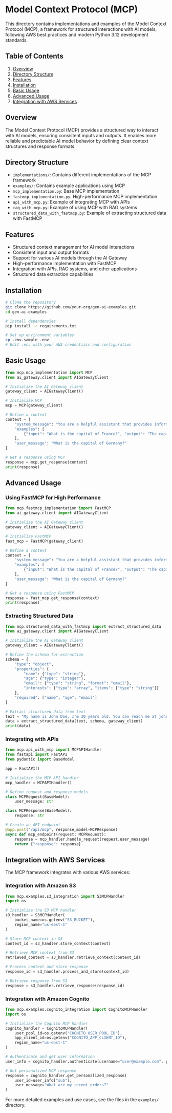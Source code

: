 # Model Context Protocol (MCP)

This directory contains implementations and examples of the Model Context Protocol (MCP), a framework for structured interactions with AI models, following AWS best practices and modern Python 3.12 development standards.

## Table of Contents

1. [Overview](#overview)
2. [Directory Structure](#directory-structure)
3. [Features](#features)
4. [Installation](#installation)
5. [Basic Usage](#basic-usage)
6. [Advanced Usage](#advanced-usage)
7. [Integration with AWS Services](#integration-with-aws-services)

## Overview

The Model Context Protocol (MCP) provides a structured way to interact with AI models, ensuring consistent inputs and outputs. It enables more reliable and predictable AI model behavior by defining clear context structures and response formats.

## Directory Structure

- `implementations/`: Contains different implementations of the MCP framework
- `examples/`: Contains example applications using MCP
- `mcp_implementation.py`: Base MCP implementation
- `fastmcp_implementation.py`: High-performance MCP implementation
- `api_with_mcp.py`: Example of integrating MCP with APIs
- `rag_with_mcp.py`: Example of using MCP with RAG systems
- `structured_data_with_fastmcp.py`: Example of extracting structured data with FastMCP

## Features

- Structured context management for AI model interactions
- Consistent input and output formats
- Support for various AI models through the AI Gateway
- High-performance implementation with FastMCP
- Integration with APIs, RAG systems, and other applications
- Structured data extraction capabilities

## Installation

```bash
# Clone the repository
git clone https://github.com/your-org/gen-ai-examples.git
cd gen-ai-examples

# Install dependencies
pip install -r requirements.txt

# Set up environment variables
cp .env.sample .env
# Edit .env with your AWS credentials and configuration
```

## Basic Usage

```python
from mcp.mcp_implementation import MCP
from ai_gateway.client import AIGatewayClient

# Initialize the AI Gateway client
gateway_client = AIGatewayClient()

# Initialize MCP
mcp = MCP(gateway_client)

# Define a context
context = {
    "system_message": "You are a helpful assistant that provides information about countries.",
    "examples": [
        {"input": "What is the capital of France?", "output": "The capital of France is Paris."}
    ],
    "user_message": "What is the capital of Germany?"
}

# Get a response using MCP
response = mcp.get_response(context)
print(response)
```

## Advanced Usage

### Using FastMCP for High Performance

```python
from mcp.fastmcp_implementation import FastMCP
from ai_gateway.client import AIGatewayClient

# Initialize the AI Gateway client
gateway_client = AIGatewayClient()

# Initialize FastMCP
fast_mcp = FastMCP(gateway_client)

# Define a context
context = {
    "system_message": "You are a helpful assistant that provides information about countries.",
    "examples": [
        {"input": "What is the capital of France?", "output": "The capital of France is Paris."}
    ],
    "user_message": "What is the capital of Germany?"
}

# Get a response using FastMCP
response = fast_mcp.get_response(context)
print(response)
```

### Extracting Structured Data

```python
from mcp.structured_data_with_fastmcp import extract_structured_data
from ai_gateway.client import AIGatewayClient

# Initialize the AI Gateway client
gateway_client = AIGatewayClient()

# Define the schema for extraction
schema = {
    "type": "object",
    "properties": {
        "name": {"type": "string"},
        "age": {"type": "integer"},
        "email": {"type": "string", "format": "email"},
        "interests": {"type": "array", "items": {"type": "string"}}
    },
    "required": ["name", "age", "email"]
}

# Extract structured data from text
text = "My name is John Doe, I'm 30 years old. You can reach me at john.doe@example.com. I enjoy hiking, reading, and photography."
data = extract_structured_data(text, schema, gateway_client)
print(data)
```

### Integrating with APIs

```python
from mcp.api_with_mcp import MCPAPIHandler
from fastapi import FastAPI
from pydantic import BaseModel

app = FastAPI()

# Initialize the MCP API handler
mcp_handler = MCPAPIHandler()

# Define request and response models
class MCPRequest(BaseModel):
    user_message: str

class MCPResponse(BaseModel):
    response: str

# Create an API endpoint
@app.post("/api/mcp", response_model=MCPResponse)
async def mcp_endpoint(request: MCPRequest):
    response = mcp_handler.handle_request(request.user_message)
    return {"response": response}
```

## Integration with AWS Services

The MCP framework integrates with various AWS services:

### Integration with Amazon S3

```python
from mcp.examples.s3_integration import S3MCPHandler
import os

# Initialize the S3 MCP handler
s3_handler = S3MCPHandler(
    bucket_name=os.getenv("S3_BUCKET"),
    region_name="us-east-1"
)

# Store MCP context in S3
context_id = s3_handler.store_context(context)

# Retrieve MCP context from S3
retrieved_context = s3_handler.retrieve_context(context_id)

# Process context and store response
response_id = s3_handler.process_and_store(context_id)

# Retrieve response from S3
response = s3_handler.retrieve_response(response_id)
```

### Integration with Amazon Cognito

```python
from mcp.examples.cognito_integration import CognitoMCPHandler
import os

# Initialize the Cognito MCP handler
cognito_handler = CognitoMCPHandler(
    user_pool_id=os.getenv("COGNITO_USER_POOL_ID"),
    app_client_id=os.getenv("COGNITO_APP_CLIENT_ID"),
    region_name="us-east-1"
)

# Authenticate and get user information
user_info = cognito_handler.authenticate(username="user@example.com", password="password")

# Get personalized MCP response
response = cognito_handler.get_personalized_response(
    user_id=user_info["sub"],
    user_message="What are my recent orders?"
)
```

For more detailed examples and use cases, see the files in the `examples/` directory.
